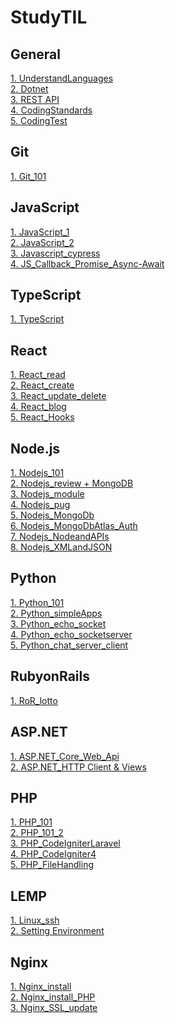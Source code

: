 # StudyTIL

## General
[1. UnderstandLanguages](General/UnderstandLanguages.md)</br>
[2. Dotnet](General/.NET.md)</br>
[3. REST API](General/RestApi.md)</br>
[4. CodingStandards](General/BEM_Lint.md)</br>
[5. CodingTest](General/coding_test.md)</br>

## Git
[1. Git_101](Git/Git_101.md)</br>

## JavaScript
[1. JavaScript_1](JavaScript/Javascript_1.md)</br>
[2. JavaScript_2](JavaScript/Javascript_2.md)</br>
[3. Javascript_cypress](JavaScript/Javascript_cypress.md)</br>
[4. JS_Callback_Promise_Async-Await](JavaScript/JS_Callback_Promise_Async-Await.md)</br>


## TypeScript
[1. TypeScript](TypeScript/TypeScript_101.md)</br>


## React
[1. React_read](React/React_Read.md)</br>
[2. React_create](React/React_Create.md)</br>
[3. React_update_delete](React/React_Update_Delete.md)</br>
[4. React_blog](React/React_blog.md)</br>
[5. React_Hooks](React/React_Hooks.md)</br>

## Node.js
[1. Nodejs_101](NodeJS/Nodejs_101.md)</br>
[2. Nodejs_review + MongoDB](NodeJS/Nodejs_review.md)</br>
[3. Nodejs_module](NodeJS/Nodejs_module.md)</br>
[4. Nodejs_pug](NodeJS/Nodejs_pug.md)</br>
[5. Nodejs_MongoDb](NodeJS/Nodejs_MongoDb.md)</br>
[6. Nodejs_MongoDbAtlas_Auth](NodeJS/Nodejs_MongoDbAtlas.md)</br>
[7. Nodejs_NodeandAPIs](NodeJS/NodeandAPIs.md)</br>
[8. Nodejs_XMLandJSON](NodeJS/NodeJS_XMLandJSON.md)</br>



## Python
[1. Python_101](Python/Python_101.md)</br>
[2. Python_simpleApps](Python/Python_simpleApps.md)</br>
[3. Python_echo_socket](Python/echo_socket.md)</br>
[4. Python_echo_socketserver](Python/echo_socketserver.md)</br>
[5. Python_chat_server_client](Python/chat.md)</br>

## RubyonRails
[1. RoR_lotto](RoR/RoR_lotto.md)</br>

## ASP.NET
[1. ASP.NET_Core_Web_Api](ASP.NET/ASP.NET_Core_Web_Api.md)</br>
[2. ASP.NET_HTTP Client & Views](ASP.NET/ASP.NET_HTTPClient&Views.md)</br>

## PHP
[1. PHP_101](PHP/PHP_101.md)</br>
[2. PHP_101_2](PHP/PHP_101_2.md)</br>
[3. PHP_CodeIgniterLaravel](PHP/PHP_CodeIgniterLaravel.md)</br>
[4. PHP_CodeIgniter4](PHP/PHP_CodeIgniter4.md)</br>
[5. PHP_FileHandling](PHP/PHP_FileHandling.md)</br>


## LEMP
[1. Linux_ssh](LEMP/Linux_ssh.md)</br>
[2. Setting Environment](LEMP/SettingEnv.md)</br>


## Nginx
[1. Nginx_install](Nginx/Nginx_install_without_prereq.md)</br>
[2. Nginx_install_PHP](Nginx/Nginx_install_PHP.md)</br>
[3. Nginx_SSL_update](Nginx/Nginx_SSL_update.md)</br>


